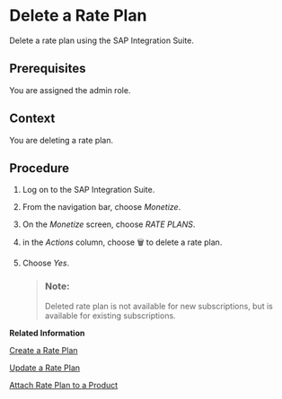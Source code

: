 <!-- loiod4181ad418e4446e830c498d672204ff -->

<link rel="stylesheet" type="text/css" href="../css/sap-icons.css"/>

# Delete a Rate Plan

Delete a rate plan using the SAP Integration Suite.



<a name="loiod4181ad418e4446e830c498d672204ff__prereq_iqk_hsp_bz"/>

## Prerequisites

You are assigned the admin role.



<a name="loiod4181ad418e4446e830c498d672204ff__context_vp5_331_d1b"/>

## Context

You are deleting a rate plan.



<a name="loiod4181ad418e4446e830c498d672204ff__steps_wp5_331_d1b"/>

## Procedure

1.  Log on to the SAP Integration Suite.

2.  From the navigation bar, choose *Monetize*.

3.  On the *Monetize* screen, choose *RATE PLANS*.

4.  in the *Actions* column, choose :wastebasket: to delete a rate plan.

5.  Choose *Yes*.

    > ### Note:  
    > Deleted rate plan is not available for new subscriptions, but is available for existing subscriptions.


**Related Information**  


[Create a Rate Plan](create-a-rate-plan-cfe6a30.md "Create a rate plan using the SAP Integration Suite.")

[Update a Rate Plan](update-a-rate-plan-b8c1e6b.md "Update a rate plan using the SAP Integration Suite.")

[Attach Rate Plan to a Product](attach-rate-plan-to-a-product-cc5c942.md "Attach a rate plan to a product using the SAP Integration Suite.")

